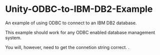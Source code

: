 # Unity-ODBC-to-IBM-DB2-Example
An example of using ODBC to connect to an IBM DB2 database.

This example should work for any ODBC enabled database management system.

You will, however, need to get the connetion string correct.
.
